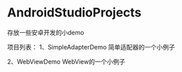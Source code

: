 # AndroidStudioProjects
存放一些安卓开发的小demo


项目列表：
1、SimpleAdapterDemo
    简单适配器的一个小例子

2、WebViewDemo
    WebView的一个小例子
